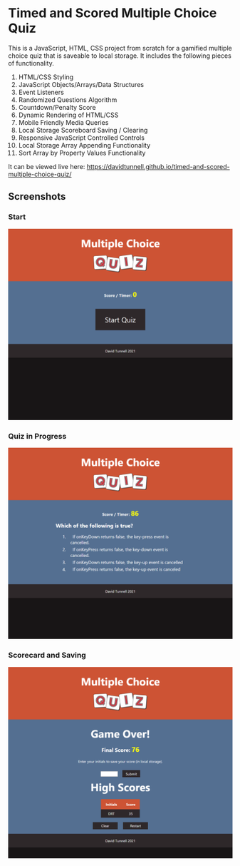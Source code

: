# Timed and Scored Multiple Choice Quiz
This is a JavaScript, HTML, CSS project from scratch for a gamified multiple choice quiz that is saveable to local storage. It includes the following pieces of functionality. 

1. HTML/CSS Styling
2. JavaScript Objects/Arrays/Data Structures 
3. Event Listeners
4. Randomized Questions Algorithm
5. Countdown/Penalty Score
6. Dynamic Rendering of HTML/CSS
7. Mobile Friendly Media Queries
8. Local Storage Scoreboard Saving / Clearing
9. Responsive JavaScript Controlled Controls
10. Local Storage Array Appending Functionality
11. Sort Array by Property Values Functionality

It can be viewed live here: https://davidtunnell.github.io/timed-and-scored-multiple-choice-quiz/

## Screenshots
### Start
![Screenshot](./assets/images/start-screencap.png)

### Quiz in Progress
![Screenshot](./assets/images/quiz-screencap.png)

### Scorecard and Saving
![Screenshot](./assets/images/final-screencap.png)